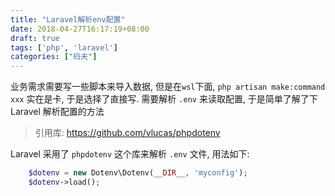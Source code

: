 ```yaml
---
title: "Laravel解析env配置"
date: 2018-04-27T16:17:19+08:00
draft: true
tags: ['php', 'laravel']
categories: ["码夫"]  
---
```


业务需求需要写一些脚本来导入数据, 但是在`wsl`下面, ``php artisan make:command xxx`` 实在是卡, 于是选择了直接写. 需要解析 `.env` 来读取配置, 于是简单了解了下 Laravel 解析配置的方法
<!--more-->

> 引用库: https://github.com/vlucas/phpdotenv

Laravel 采用了 `phpdotenv` 这个库来解析 `.env` 文件, 用法如下:

```php
    $dotenv = new Dotenv\Dotenv(__DIR__, 'myconfig');
    $dotenv->load();
```
